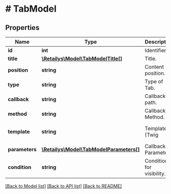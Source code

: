 # # TabModel

## Properties

Name | Type | Description | Notes
------------ | ------------- | ------------- | -------------
**id** | **int** | Identifier. | [optional]
**title** | [**\Retailys\Model\TabModelTitle[]**](TabModelTitle.md) | Title. | [optional]
**position** | **string** | Content position. | [optional]
**type** | **string** | Type of Tab. | [optional]
**callback** | **string** | Callback path. | [optional]
**method** | **string** | Callback Method. | [optional]
**template** | **string** | Template (Twig|Liquid) Snippet data. | [optional]
**parameters** | [**\Retailys\Model\TabModelParameters[]**](TabModelParameters.md) | Callback Parameters. | [optional]
**condition** | **string** | Condition for visibility. | [optional]

[[Back to Model list]](../../README.md#models) [[Back to API list]](../../README.md#endpoints) [[Back to README]](../../README.md)
